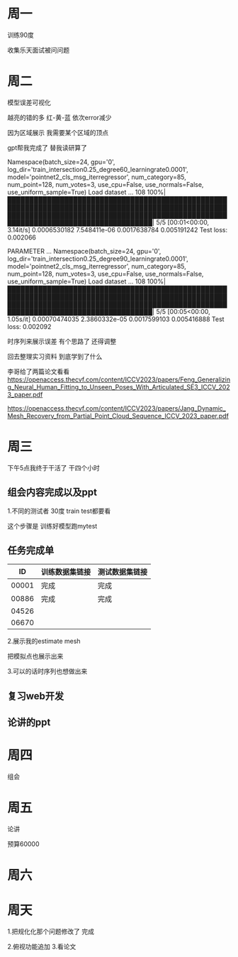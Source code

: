 # 周一

训练90度

收集乐天面试被问问题

# 周二

模型误差可视化

越亮的错的多 红-黄-蓝 依次error减少

因为区域展示 我需要某个区域的顶点 

gpt帮我完成了 替我读研算了


Namespace(batch_size=24, gpu='0', log_dir='train_intersection0.25_degree60_learningrate0.0001', model='pointnet2_cls_msg_iterregressor', num_category=85, num_point=128, num_votes=3, use_cpu=False, use_normals=False, use_uniform_sample=True)
Load dataset ...
108
100%|███████████████████████████████████████████████████████████████████████████████████████████████████████████████████████████████████████████████████████████████████████████████████████| 5/5 [00:01<00:00,  3.14it/s]
0.0006530182 7.548411e-06 0.0017638784 0.005191242
Test loss: 0.002066


PARAMETER ...
Namespace(batch_size=24, gpu='0', log_dir='train_intersection0.25_degree90_learningrate0.0001', model='pointnet2_cls_msg_iterregressor', num_category=85, num_point=128, num_votes=3, use_cpu=False, use_normals=False, use_uniform_sample=True)
Load dataset ...
108
100%|███████████████████████████████████████████████████████████████████████████████████████████████████████████████████████████████████████████████████████████████████████████████████████| 5/5 [00:05<00:00,  1.05s/it]
0.00070474035 2.3860332e-05 0.0017599103 0.005416888
Test loss: 0.002092

时序列来展示误差
有个思路了 还得调整

回去整理实习资料  到底学到了什么

李哥给了两篇论文看看
https://openaccess.thecvf.com/content/ICCV2023/papers/Feng_Generalizing_Neural_Human_Fitting_to_Unseen_Poses_With_Articulated_SE3_ICCV_2023_paper.pdf


https://openaccess.thecvf.com/content/ICCV2023/papers/Jang_Dynamic_Mesh_Recovery_from_Partial_Point_Cloud_Sequence_ICCV_2023_paper.pdf


# 周三
下午5点我终于干活了 干四个小时

## 组会内容完成以及ppt
1.不同的测试者 30度 train test都要看

这个步骤是 训练好模型跑mytest

## 任务完成单

| ID     | 训练数据集链接 | 测试数据集链接 |
|--------|-----------------|-----------------|
| 00001 | 完成|完成 |
| 00886  | 完成|完成  |
| 04526  | | |
| 06670  |  |  |




2.展示我的estimate mesh

把模拟点也展示出来




3.可以的话时序列也想做出来


## 复习web开发


## 论讲的ppt


# 周四
组会 

# 周五
论讲

预算60000



# 周六

# 周天
1.把规化化那个问题修改了 完成

2.俯视功能追加
3.看论文